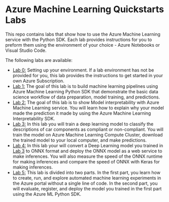 # Azure Machine Learning Quickstarts Labs

This repo contains labs that show how to use the Azure Machine Learning service with the Python SDK. Each lab provides instructions for you to preform them using the environment of your choice - Azure Notebooks or Visual Studio Code.

The following labs are available:
- [Lab 0:](./lab-0/README.md) Setting up your environment. If a lab environment has not be provided for you, this lab provides the instructions to get started in your own Azure Subscription.
- [Lab 1:](./lab-1/README.md) The goal of this lab is to build machine learning pipelines using Azure Machine Learning Python SDK that demonstrate the basic data science workflow of data preparation, model training, and predictions.
- [Lab 2:](./lab-2/README.md) The goal of this lab is to show Model interpretability with Azure Machine Learning service. You will learn how to explain why your model made the prediction it made by using the Azure Machine Learning Interpretability SDK. 
- [Lab 3:](./lab-3/README.md) In this lab you will train a deep learning model to classify the descriptions of car components as compliant or non-compliant. You will train the model on Azure Machine Learning Compute Cluster, download the trained model to your local computer, and make predictions.
- [Lab 4:](./lab-4/README.md) In this lab your will convert a Deep Learning model you trained in [Lab 3](./lab-3/README.md) to ONNX format and deploy the ONNX model as a web service to make inferences. You will also measure the speed of the ONNX runtime for making inferences and compare the speed of ONNX with Keras for making inferences.
- [Lab 5:](./lab-5/README.md) This lab is divided into two parts. In the first part, you learn how to create, run, and explore automated machine learning experiments in the Azure portal without a single line of code. In the second part, you will evaluate, register, and deploy the model you trained in the first part using the Azure ML Python SDK.
